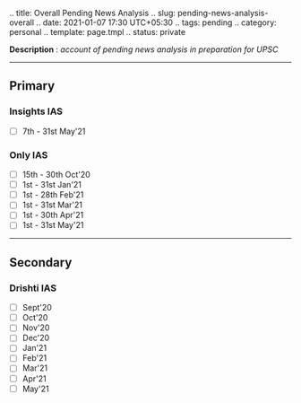 .. title: Overall Pending News Analysis
.. slug: pending-news-analysis-overall
.. date: 2021-01-07 17:30 UTC+05:30
.. tags: pending
.. category: personal
.. template: page.tmpl
.. status: private

**Description** : *account of pending news analysis in preparation for UPSC*

***
<!-- TEASER_END -->

## Primary
### Insights IAS
- [ ] 7th - 31st May'21
### Only IAS
- [ ] 15th - 30th Oct'20
- [ ] 1st - 31st Jan'21
- [ ] 1st - 28th Feb'21
- [ ] 1st - 31st Mar'21
- [ ] 1st - 30th Apr'21
- [ ] 1st - 31st May'21

---
## Secondary
### Drishti IAS
- [ ] Sept'20
- [ ] Oct'20
- [ ] Nov'20
- [ ] Dec'20
- [ ] Jan'21
- [ ] Feb'21
- [ ] Mar'21
- [ ] Apr'21
- [ ] May'21